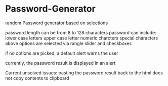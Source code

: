 # Password-Generator
random Password generator based on selections

password length can be from 8 to 128 characters
password can include:
lower case letters
upper case letter
numeric charcters
special characters
above options are selected via rangle slider and checkboxes

if no options are picked, a default alert warns the user

currently, the password result is displayed in an alert

Current unsolved issues:
pasting the password result back to the html
does not copy contents to clipboard

